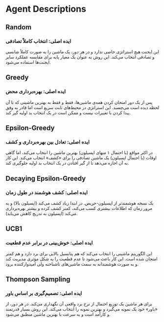 # Agent Descriptions

## Random
### ایده اصلی: انتخاب کاملاً تصادفی
این ایجنت هیچ استراتژی خاصی ندارد و در هر دور، یک ماشین را به صورت کاملاً شانسی و تصادفی انتخاب می‌کند. این روش به عنوان یک معیار پایه برای مقایسه عملکرد سایر ایجنت‌ها استفاده می‌شود.

## Greedy
### ایده اصلی: بهره‌برداری محض
پس از یک دور امتحان کردن همه‌ی ماشین‌ها، فقط و فقط به بهترین ماشینی که تا آن لحظه دیده است می‌چسبد. این استراتژی در محیط‌های ثابت سریع است اما قادر به وفق پیدا کردن با تغییرات نیست و ممکن است در یک انتخاب بد اولیه گیر کند.

## Epsilon-Greedy
### ایده اصلی: تعادل بین بهره‌برداری و کشف
در اکثر مواقع (با احتمال ۱ منهای اپسیلون) بهترین ماشین را انتخاب می‌کند، اما گاهی اوقات (با احتمال اپسیلون) یک ماشین تصادفی را برای «کشف» انتخاب می‌کند. این کار به آن اجازه می‌دهد تا از گیر افتادن در یک انتخاب بد اولیه جلوگیری کند.

## Decaying Epsilon-Greedy
### ایده اصلی: کشف هوشمند در طول زمان
یک نسخه هوشمندتر از اپسیلون-حریص. در ابتدا زیاد کشف می‌کند (اپسیلون بالا) و به مرور زمان که اطلاعات بیشتری کسب می‌کند، کمتر کشف کرده و بیشتر بهره‌برداری می‌کند (اپسیلون به تدریج کاهش می‌یابد).

## UCB1
### ایده اصلی: خوش‌بینی در برابر عدم قطعیت
این الگوریتم ماشینی را انتخاب می‌کند که هم پتانسیل بالایی برای برد دارد و هم کمتر امتحان شده است. این کار باعث می‌شود تا عدم قطعیت را به شکل مؤثری مدیریت کند و به صورت هوشمندانه به سمت ماشین‌های ناشناخته ولی امیدوارکننده برود.

## Thompson Sampling
### ایده اصلی: تصمیم‌گیری بر اساس باور
برای هر ماشین یک توزیع احتمال از نرخ برد واقعی آن نگهداری می‌کند. در هر دور، از «باور» خود یک نمونه می‌گیرد و بهترین نمونه را انتخاب می‌کند. این روش بسیار قدرتمند و کارآمد است و به سرعت با بهترین ماشین منطبق می‌شود.
